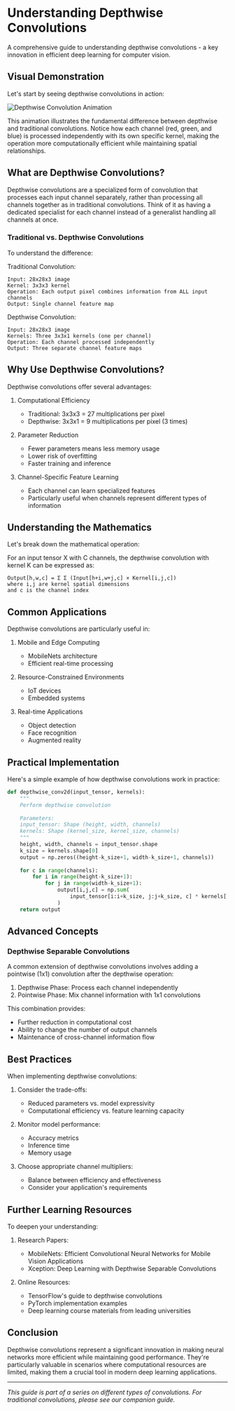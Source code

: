 # Understanding Depthwise Convolutions

A comprehensive guide to understanding depthwise convolutions - a key innovation in efficient deep learning for computer vision.

## Visual Demonstration

Let's start by seeing depthwise convolutions in action:

![Depthwise Convolution Animation](https://raw.githubusercontent.com/ZaGrayWolf/Convolutions/main/Depthwise_Convolutions/Depthwise_Convo_GIF.gif)

This animation illustrates the fundamental difference between depthwise and traditional convolutions. Notice how each channel (red, green, and blue) is processed independently with its own specific kernel, making the operation more computationally efficient while maintaining spatial relationships.

## What are Depthwise Convolutions?

Depthwise convolutions are a specialized form of convolution that processes each input channel separately, rather than processing all channels together as in traditional convolutions. Think of it as having a dedicated specialist for each channel instead of a generalist handling all channels at once.

### Traditional vs. Depthwise Convolutions

To understand the difference:

Traditional Convolution:
```
Input: 28x28x3 image
Kernel: 3x3x3 kernel
Operation: Each output pixel combines information from ALL input channels
Output: Single channel feature map
```

Depthwise Convolution:
```
Input: 28x28x3 image
Kernels: Three 3x3x1 kernels (one per channel)
Operation: Each channel processed independently
Output: Three separate channel feature maps
```

## Why Use Depthwise Convolutions?

Depthwise convolutions offer several advantages:

1. Computational Efficiency
   - Traditional: 3x3x3 = 27 multiplications per pixel
   - Depthwise: 3x3x1 = 9 multiplications per pixel (3 times)

2. Parameter Reduction
   - Fewer parameters means less memory usage
   - Lower risk of overfitting
   - Faster training and inference

3. Channel-Specific Feature Learning
   - Each channel can learn specialized features
   - Particularly useful when channels represent different types of information

## Understanding the Mathematics

Let's break down the mathematical operation:

For an input tensor X with C channels, the depthwise convolution with kernel K can be expressed as:

```
Output[h,w,c] = Σ Σ (Input[h+i,w+j,c] × Kernel[i,j,c])
where i,j are kernel spatial dimensions
and c is the channel index
```

## Common Applications

Depthwise convolutions are particularly useful in:

1. Mobile and Edge Computing
   - MobileNets architecture
   - Efficient real-time processing

2. Resource-Constrained Environments
   - IoT devices
   - Embedded systems

3. Real-time Applications
   - Object detection
   - Face recognition
   - Augmented reality

## Practical Implementation

Here's a simple example of how depthwise convolutions work in practice:

```python
def depthwise_conv2d(input_tensor, kernels):
    """
    Perform depthwise convolution
    
    Parameters:
    input_tensor: Shape (height, width, channels)
    kernels: Shape (kernel_size, kernel_size, channels)
    """
    height, width, channels = input_tensor.shape
    k_size = kernels.shape[0]
    output = np.zeros((height-k_size+1, width-k_size+1, channels))
    
    for c in range(channels):
        for i in range(height-k_size+1):
            for j in range(width-k_size+1):
                output[i,j,c] = np.sum(
                    input_tensor[i:i+k_size, j:j+k_size, c] * kernels[:,:,c]
                )
    return output
```

## Advanced Concepts

### Depthwise Separable Convolutions

A common extension of depthwise convolutions involves adding a pointwise (1x1) convolution after the depthwise operation:

1. Depthwise Phase: Process each channel independently
2. Pointwise Phase: Mix channel information with 1x1 convolutions

This combination provides:
- Further reduction in computational cost
- Ability to change the number of output channels
- Maintenance of cross-channel information flow

## Best Practices

When implementing depthwise convolutions:

1. Consider the trade-offs:
   - Reduced parameters vs. model expressivity
   - Computational efficiency vs. feature learning capacity

2. Monitor model performance:
   - Accuracy metrics
   - Inference time
   - Memory usage

3. Choose appropriate channel multipliers:
   - Balance between efficiency and effectiveness
   - Consider your application's requirements

## Further Learning Resources

To deepen your understanding:

1. Research Papers:
   - MobileNets: Efficient Convolutional Neural Networks for Mobile Vision Applications
   - Xception: Deep Learning with Depthwise Separable Convolutions

2. Online Resources:
   - TensorFlow's guide to depthwise convolutions
   - PyTorch implementation examples
   - Deep learning course materials from leading universities

## Conclusion

Depthwise convolutions represent a significant innovation in making neural networks more efficient while maintaining good performance. They're particularly valuable in scenarios where computational resources are limited, making them a crucial tool in modern deep learning applications.

---

*This guide is part of a series on different types of convolutions. For traditional convolutions, please see our companion guide.*
